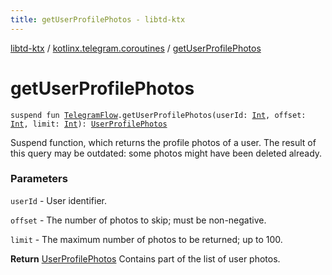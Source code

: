 ```yaml
---
title: getUserProfilePhotos - libtd-ktx
---
```


[libtd-ktx](../index.html) / [kotlinx.telegram.coroutines](index.html) / [getUserProfilePhotos](./get-user-profile-photos.html)

# getUserProfilePhotos

`suspend fun `[`TelegramFlow`](../kotlinx.telegram.core/-telegram-flow/index.html)`.getUserProfilePhotos(userId: `[`Int`](https://kotlinlang.org/api/latest/jvm/stdlib/kotlin/-int/index.html)`, offset: `[`Int`](https://kotlinlang.org/api/latest/jvm/stdlib/kotlin/-int/index.html)`, limit: `[`Int`](https://kotlinlang.org/api/latest/jvm/stdlib/kotlin/-int/index.html)`): `[`UserProfilePhotos`](https://tdlibx.github.io/td/docs/org/drinkless/td/libcore/telegram/TdApi.UserProfilePhotos.html)

Suspend function, which returns the profile photos of a user. The result of this query may be
outdated: some photos might have been deleted already.

### Parameters

`userId` - User identifier.

`offset` - The number of photos to skip; must be non-negative.

`limit` - The maximum number of photos to be returned; up to 100.

**Return**
[UserProfilePhotos](https://tdlibx.github.io/td/docs/org/drinkless/td/libcore/telegram/TdApi.UserProfilePhotos.html) Contains part of the list of user photos.

